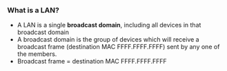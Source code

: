 
### **What is a LAN?**
- A LAN is a single **broadcast domain**, including all devices in that broadcast domain
- A broadcast domain is the group of devices which will receive a broadcast frame (destination MAC FFFF.FFFF.FFFF) sent by any one of the members.
- Broadcast frame = destination MAC FFFF.FFFF.FFFF
